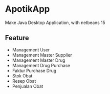 # ApotikApp

Make Java Desktop Application, with netbeans 15 

## Feature
- Management User
- Management Master Supplier
- Management Master Drug
- Management Drug Purchase
- Faktur Purchase Drug
- Stok Obat
- Resep Obat
- Penjualan Obat
